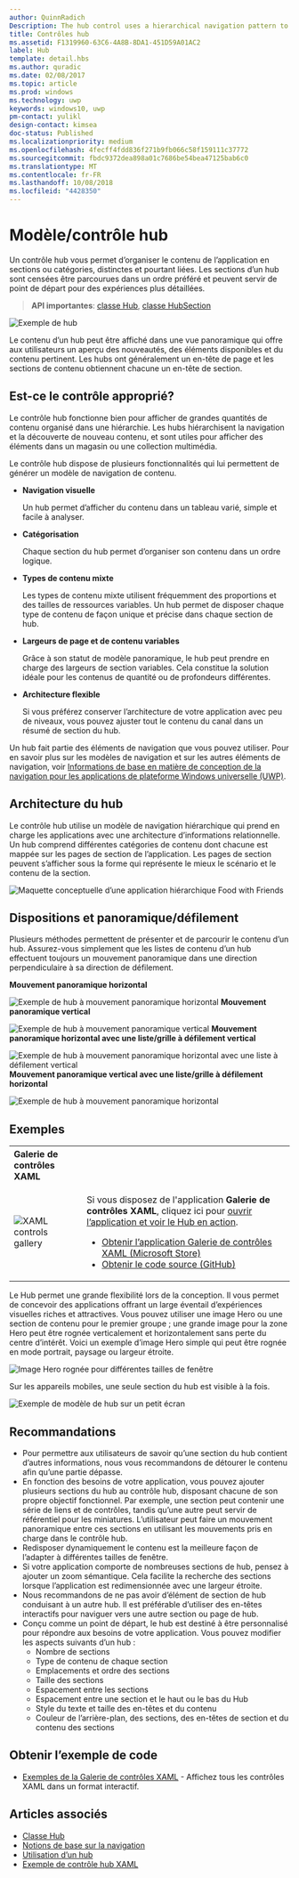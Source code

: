 ```yaml
---
author: QuinnRadich
Description: The hub control uses a hierarchical navigation pattern to support apps with a relational information architecture.
title: Contrôles hub
ms.assetid: F1319960-63C6-4A8B-8DA1-451D59A01AC2
label: Hub
template: detail.hbs
ms.author: quradic
ms.date: 02/08/2017
ms.topic: article
ms.prod: windows
ms.technology: uwp
keywords: windows10, uwp
pm-contact: yulikl
design-contact: kimsea
doc-status: Published
ms.localizationpriority: medium
ms.openlocfilehash: 4fecff4fdd836f271b9fb066c58f159111c37772
ms.sourcegitcommit: fbdc9372dea898a01c7686be54bea47125bab6c0
ms.translationtype: MT
ms.contentlocale: fr-FR
ms.lasthandoff: 10/08/2018
ms.locfileid: "4428350"
---
```

# <a name="hub-controlpattern"></a>Modèle/contrôle hub

 


Un contrôle hub vous permet d’organiser le contenu de l’application en sections ou catégories, distinctes et pourtant liées. Les sections d’un hub sont censées être parcourues dans un ordre préféré et peuvent servir de point de départ pour des expériences plus détaillées.

> **API importantes**: [classe Hub](https://msdn.microsoft.com/library/windows/apps/dn251843), [classe HubSection](https://msdn.microsoft.com/library/windows/apps/dn251845)

![Exemple de hub](images/hub_example_tablet.png)

Le contenu d’un hub peut être affiché dans une vue panoramique qui offre aux utilisateurs un aperçu des nouveautés, des éléments disponibles et du contenu pertinent. Les hubs ont généralement un en-tête de page et les sections de contenu obtiennent chacune un en-tête de section.


## <a name="is-this-the-right-control"></a>Est-ce le contrôle approprié?

Le contrôle hub fonctionne bien pour afficher de grandes quantités de contenu organisé dans une hiérarchie. Les hubs hiérarchisent la navigation et la découverte de nouveau contenu, et sont utiles pour afficher des éléments dans un magasin ou une collection multimédia.

Le contrôle hub dispose de plusieurs fonctionnalités qui lui permettent de générer un modèle de navigation de contenu.

-   **Navigation visuelle**

    Un hub permet d’afficher du contenu dans un tableau varié, simple et facile à analyser.

-   **Catégorisation**

    Chaque section du hub permet d’organiser son contenu dans un ordre logique.

-   **Types de contenu mixte**

    Les types de contenu mixte utilisent fréquemment des proportions et des tailles de ressources variables. Un hub permet de disposer chaque type de contenu de façon unique et précise dans chaque section de hub.

-   **Largeurs de page et de contenu variables**

    Grâce à son statut de modèle panoramique, le hub peut prendre en charge des largeurs de section variables. Cela constitue la solution idéale pour les contenus de quantité ou de profondeurs différentes.

-   **Architecture flexible**

    Si vous préférez conserver l’architecture de votre application avec peu de niveaux, vous pouvez ajuster tout le contenu du canal dans un résumé de section du hub.

Un hub fait partie des éléments de navigation que vous pouvez utiliser. Pour en savoir plus sur les modèles de navigation et sur les autres éléments de navigation, voir [Informations de base en matière de conception de la navigation pour les applications de plateforme Windows universelle (UWP)](../basics/navigation-basics.md).

## <a name="hub-architecture"></a>Architecture du hub

Le contrôle hub utilise un modèle de navigation hiérarchique qui prend en charge les applications avec une architecture d’informations relationnelle. Un hub comprend différentes catégories de contenu dont chacune est mappée sur les pages de section de l’application. Les pages de section peuvent s’afficher sous la forme qui représente le mieux le scénario et le contenu de la section.

![Maquette conceptuelle d’une application hiérarchique Food with Friends](images/navigation_diagram_food_with_friends_app_new.png)

## <a name="layouts-and-panningscrolling"></a>Dispositions et panoramique/défilement

Plusieurs méthodes permettent de présenter et de parcourir le contenu d’un hub. Assurez-vous simplement que les listes de contenu d’un hub effectuent toujours un mouvement panoramique dans une direction perpendiculaire à sa direction de défilement.

**Mouvement panoramique horizontal**

![Exemple de hub à mouvement panoramique horizontal](images/controls_hub_horizontal_pan.png)
**Mouvement panoramique vertical**

![Exemple de hub à mouvement panoramique vertical](images/controls_hub_vertical_pan.png)
**Mouvement panoramique horizontal avec une liste/grille à défilement vertical**

![Exemple de hub à mouvement panoramique horizontal avec une liste à défilement vertical](images/controls_hub_horizontal_vertical_scroll.png)
**Mouvement panoramique vertical avec une liste/grille à défilement horizontal**

![Exemple de hub à mouvement panoramique horizontal](images/controls_hub_vertical_horizontal_scroll.png)

## <a name="examples"></a>Exemples

<table>
<th align="left">Galerie de contrôles XAML<th>
<tr>
<td><img src="images/xaml-controls-gallery-sm.png" alt="XAML controls gallery"></img></td>
<td>
    <p>Si vous disposez de l'application <strong style="font-weight: semi-bold">Galerie de contrôles XAML</strong>, cliquez ici pour <a href="xamlcontrolsgallery:/item/Hub">ouvrir l’application et voir le Hub en action</a>.</p>
    <ul>
    <li><a href="https://www.microsoft.com/store/productId/9MSVH128X2ZT">Obtenir l’application Galerie de contrôles XAML (Microsoft Store)</a></li>
    <li><a href="https://github.com/Microsoft/Windows-universal-samples/tree/master/Samples/XamlUIBasics">Obtenir le code source (GitHub)</a></li>
    </ul>
</td>
</tr>
</table>

Le Hub permet une grande flexibilité lors de la conception. Il vous permet de concevoir des applications offrant un large éventail d’expériences visuelles riches et attractives. Vous pouvez utiliser une image Hero ou une section de contenu pour le premier groupe ; une grande image pour la zone Hero peut être rognée verticalement et horizontalement sans perte du centre d’intérêt. Voici un exemple d’image Hero simple qui peut être rognée en mode portrait, paysage ou largeur étroite.

![Image Hero rognée pour différentes tailles de fenêtre](images/hub_hero_cropped2.png)

Sur les appareils mobiles, une seule section du hub est visible à la fois.

![Exemple de modèle de hub sur un petit écran](images/phone_hub_example.png)

## <a name="recommendations"></a>Recommandations

-   Pour permettre aux utilisateurs de savoir qu’une section du hub contient d’autres informations, nous vous recommandons de détourer le contenu afin qu’une partie dépasse.
-   En fonction des besoins de votre application, vous pouvez ajouter plusieurs sections du hub au contrôle hub, disposant chacune de son propre objectif fonctionnel. Par exemple, une section peut contenir une série de liens et de contrôles, tandis qu’une autre peut servir de référentiel pour les miniatures. L’utilisateur peut faire un mouvement panoramique entre ces sections en utilisant les mouvements pris en charge dans le contrôle hub.
-   Redisposer dynamiquement le contenu est la meilleure façon de l’adapter à différentes tailles de fenêtre.
-   Si votre application comporte de nombreuses sections de hub, pensez à ajouter un zoom sémantique. Cela facilite la recherche des sections lorsque l’application est redimensionnée avec une largeur étroite.
-   Nous recommandons de ne pas avoir d’élément de section de hub conduisant à un autre hub. Il est préférable d’utiliser des en-têtes interactifs pour naviguer vers une autre section ou page de hub.
-   Conçu comme un point de départ, le hub est destiné à être personnalisé pour répondre aux besoins de votre application. Vous pouvez modifier les aspects suivants d’un hub :
    -   Nombre de sections
    -   Type de contenu de chaque section
    -   Emplacements et ordre des sections
    -   Taille des sections
    -   Espacement entre les sections
    -   Espacement entre une section et le haut ou le bas du Hub
    -   Style du texte et taille des en-têtes et du contenu
    -   Couleur de l’arrière-plan, des sections, des en-têtes de section et du contenu des sections

## <a name="get-the-sample-code"></a>Obtenir l’exemple de code

- [Exemples de la Galerie de contrôles XAML](https://github.com/Microsoft/Windows-universal-samples/tree/master/Samples/XamlUIBasics) - Affichez tous les contrôles XAML dans un format interactif.

## <a name="related-articles"></a>Articles associés

- [Classe Hub](https://msdn.microsoft.com/library/windows/apps/dn251843)
- [Notions de base sur la navigation](../basics/navigation-basics.md)
- [Utilisation d’un hub](https://msdn.microsoft.com/library/windows/apps/xaml/dn308518)
- [Exemple de contrôle hub XAML](http://go.microsoft.com/fwlink/p/?LinkID=310072)
